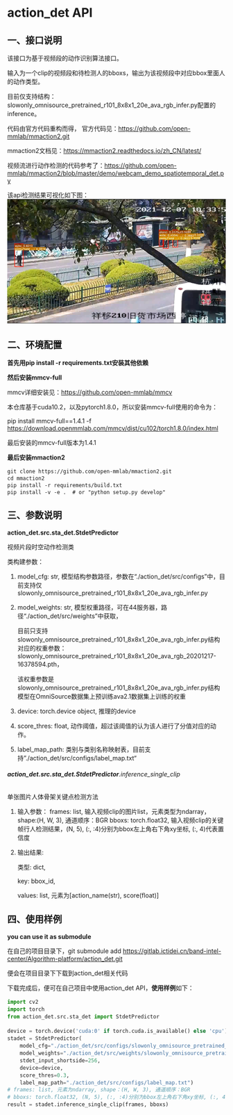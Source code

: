 # action_det API

## 一、接口说明

该接口为基于视频段的动作识别算法接口。

输入为一个clip的视频段和待检测人的bboxs，输出为该视频段中对应bbox里面人的动作类型。

目前仅支持结构：slowonly_omnisource_pretrained_r101_8x8x1_20e_ava_rgb_infer.py配置的inference。

代码由官方代码重构而得， 官方代码见：https://github.com/open-mmlab/mmaction2.git

mmaction2文档见：https://mmaction2.readthedocs.io/zh_CN/latest/

视频流进行动作检测的代码参考了：https://github.com/open-mmlab/mmaction2/blob/master/demo/webcam_demo_spatiotemporal_det.py

该api检测结果可视化如下图： <img src="./visual.png" alt="visual" style="zoom:80%;" />

## 二、环境配置

**首先用pip install -r requirements.txt安装其他依赖**

**然后安装mmcv-full**

mmcv详细安装见：https://github.com/open-mmlab/mmcv

本仓库基于cuda10.2，以及pytorch1.8.0，所以安装mmcv-full使用的命令为：

pip install mmcv-full==1.4.1 -f https://download.openmmlab.com/mmcv/dist/cu102/torch1.8.0/index.html 

最后安装的mmcv-full版本为1.4.1

**最后安装mmaction2**

```
git clone https://github.com/open-mmlab/mmaction2.git
cd mmaction2
pip install -r requirements/build.txt
pip install -v -e .  # or "python setup.py develop"
```

## 三、参数说明

**action_det.src.sta_det.StdetPredictor**

视频片段时空动作检测类

类构建参数：

1. model_cfg: str, 模型结构参数路径，参数在“./action_det/src/configs”中，目前支持仅slowonly_omnisource_pretrained_r101_8x8x1_20e_ava_rgb_infer.py

2. model_weights: str, 模型权重路径，可在44服务器，路径“./action_det/src/weights”中获取，

   目前只支持slowonly_omnisource_pretrained_r101_8x8x1_20e_ava_rgb_infer.py结构对应的权重参数：slowonly_omnisource_pretrained_r101_8x8x1_20e_ava_rgb_20201217-16378594.pth，

   该权重参数是slowonly_omnisource_pretrained_r101_8x8x1_20e_ava_rgb_infer.py结构模型在OmniSource数据集上预训练ava2.1数据集上训练的权重

3. device: torch.device object, 推理的device

4. score_thres: float, 动作阈值，超过该阈值的认为该人进行了分值对应的动作。

5. label_map_path: 类别与类别名称映射表，目前支持”./action_det/src/configs/label_map.txt“

###### **action_det.src.sta_det.StdetPredictor**.inference_single_clip

单张图片人体骨架关键点检测方法

1. 输入参数：
    frames: list, 输入视频clip的图片list，元素类型为ndarray，shape:(H, W, 3), 通道顺序：BGR
    bboxs: torch.float32, 输入视频clip的关键帧行人检测结果，(N, 5), (:, :4)分别为bbox左上角右下角xy坐标, (:, 4)代表置信度

2. 输出结果:

   类型: dict, 

   key: bbox_id, 

   values: list, 元素为[action_name(str), score(float)]

## 四、使用样例

**you can use it as submodule**

在自己的项目目录下，git submodule add  https://gitlab.ictidei.cn/band-intel-center/Algorithm-platform/action_det.git

便会在项目目录下下载到action_det相关代码

下载完成后，便可在自己项目中使用action_det API，**使用样例**如下：

```python
import cv2
import torch
from action_det.src.sta_det import StdetPredictor

device = torch.device('cuda:0' if torch.cuda.is_available() else 'cpu')
stadet = StdetPredictor(     	     
    model_cfg="./action_det/src/configs/slowonly_omnisource_pretrained_r101_8x8x1_20e_ava_rgb_infer.py",
    model_weights="./action_det/src/weights/slowonly_omnisource_pretrained_r101_8x8x1_20e_ava_rgb_20201217-16378594.pth",
    stdet_input_shortside=256,
    device=device,
    score_thres=0.3,
    label_map_path="./action_det/src/configs/label_map.txt")
# frames: list, 元素为ndarray, shape：(H, W, 3), 通道顺序：BGR
# bboxs: torch.float32, (N, 5), (:, :4)分别为bbox左上角右下角xy坐标, (:, 4)代表置信度
result = stadet.inference_single_clip(frames, bboxs)
```